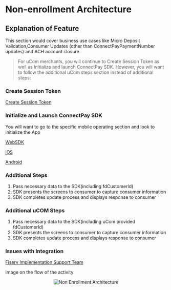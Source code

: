 # Non-enrollment Architecture

## Explanation of Feature

This section would cover business use cases like Micro Deposit Validation,Consumer Updates (other than ConnectPayPaymentNumber updates) and ACH account closure.

>For uCom merchants, you will continue to Create Session Token as well as Initialize and launch ConnectPay SDK. However, you will want to follow the additional uCom steps section instead of additional steps:

### Create Session Token

[Create Session Token](../api/?type=post&path=/security/createsessiontoken)

### Initialize and Launch ConnectPay SDK

You will want to go to the specific mobile operating section and look to initialize the App

[WebSDK](?path=documentation/websdk.md)

[iOS](?path=documentation/iossdk.md)

[Android](?path=documentation/androidsdk.md)


### Additional Steps
<ol>
  <li>Pass necessary data to the SDK(including fdCustomerId)</li>
  <li>SDK presents the screens to consumer to capture consumer information</li>
  <li>SDK completes update process and displays response to consumer</li>
</ol>

### Additional uCOM Steps
<ol>
  <li>Pass necessary data to the SDK(including uCom provided fdCustomerId)</li>
  <li>SDK presents the screens to consumer to capture consumer information</li>
  <li>SDK completes update process and displays response to consumer</li>
</ol>

### Issues with Integration

[Fiserv Implementation Support Team](mailto:DL-GBL-VASDelivery@fiserv.com)

Image on the flow of the activity
<center><img src="https://raw.githubusercontent.com/Fiserv/connect-pay/develop/assets/images/Non-Enrollment Architecture.png" alt="Non Enrollment Architecture" class="center"></center>